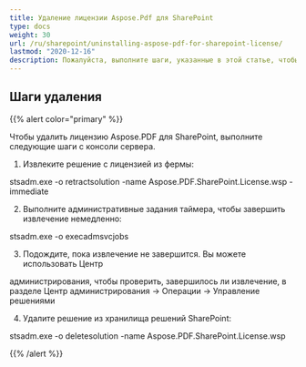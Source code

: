 ```yaml
---
title: Удаление лицензии Aspose.Pdf для SharePoint
type: docs
weight: 30
url: /ru/sharepoint/uninstalling-aspose-pdf-for-sharepoint-license/
lastmod: "2020-12-16"
description: Пожалуйста, выполните шаги, указанные в этой статье, чтобы удалить лицензию PDF SharePoint API.
---
```


## Шаги удаления

{{% alert color="primary" %}}

Чтобы удалить лицензию Aspose.PDF для SharePoint, выполните следующие шаги с консоли сервера.

1. Извлеките решение с лицензией из фермы:

  stsadm.exe -o retractsolution -name Aspose.PDF.SharePoint.License.wsp -immediate

2. Выполните административные задания таймера, чтобы завершить извлечение немедленно:

  stsadm.exe -o execadmsvcjobs

3. Подождите, пока извлечение не завершится. Вы можете использовать Центр   

  администрирования, чтобы проверить, завершилось ли извлечение, в разделе Центр администрирования -> Операции -> Управление решениями

4. Удалите решение из хранилища решений SharePoint:

  stsadm.exe -o deletesolution -name Aspose.PDF.SharePoint.License.wsp

{{% /alert %}}